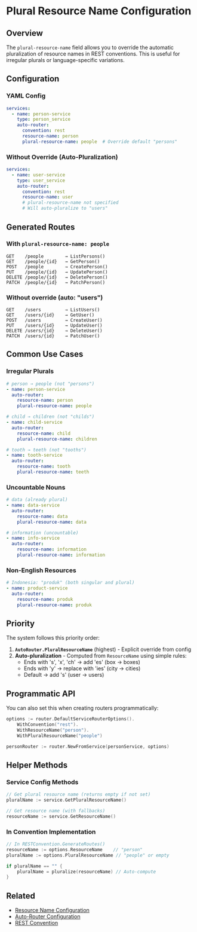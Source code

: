 # Plural Resource Name Configuration

## Overview

The `plural-resource-name` field allows you to override the automatic pluralization of resource names in REST conventions. This is useful for irregular plurals or language-specific variations.

## Configuration

### YAML Config

```yaml
services:
  - name: person-service
    type: person_service
    auto-router:
      convention: rest
      resource-name: person
      plural-resource-name: people  # Override default "persons"
```

### Without Override (Auto-Pluralization)

```yaml
services:
  - name: user-service
    type: user_service
    auto-router:
      convention: rest
      resource-name: user
      # plural-resource-name not specified
      # Will auto-pluralize to "users"
```

## Generated Routes

### With `plural-resource-name: people`

```
GET    /people        → ListPersons()
GET    /people/{id}   → GetPerson()
POST   /people        → CreatePerson()
PUT    /people/{id}   → UpdatePerson()
DELETE /people/{id}   → DeletePerson()
PATCH  /people/{id}   → PatchPerson()
```

### Without override (auto: "users")

```
GET    /users         → ListUsers()
GET    /users/{id}    → GetUser()
POST   /users         → CreateUser()
PUT    /users/{id}    → UpdateUser()
DELETE /users/{id}    → DeleteUser()
PATCH  /users/{id}    → PatchUser()
```

## Common Use Cases

### Irregular Plurals

```yaml
# person → people (not "persons")
- name: person-service
  auto-router:
    resource-name: person
    plural-resource-name: people

# child → children (not "childs")
- name: child-service
  auto-router:
    resource-name: child
    plural-resource-name: children

# tooth → teeth (not "tooths")
- name: tooth-service
  auto-router:
    resource-name: tooth
    plural-resource-name: teeth
```

### Uncountable Nouns

```yaml
# data (already plural)
- name: data-service
  auto-router:
    resource-name: data
    plural-resource-name: data

# information (uncountable)
- name: info-service
  auto-router:
    resource-name: information
    plural-resource-name: information
```

### Non-English Resources

```yaml
# Indonesia: "produk" (both singular and plural)
- name: product-service
  auto-router:
    resource-name: produk
    plural-resource-name: produk
```

## Priority

The system follows this priority order:

1. **`AutoRouter.PluralResourceName`** (highest) - Explicit override from config
2. **Auto-pluralization** - Computed from `ResourceName` using simple rules:
   - Ends with 's', 'x', 'ch' → add 'es' (box → boxes)
   - Ends with 'y' → replace with 'ies' (city → cities)
   - Default → add 's' (user → users)

## Programmatic API

You can also set this when creating routers programmatically:

```go
options := router.DefaultServiceRouterOptions().
    WithConvention("rest").
    WithResourceName("person").
    WithPluralResourceName("people")

personRouter := router.NewFromService(personService, options)
```

## Helper Methods

### Service Config Methods

```go
// Get plural resource name (returns empty if not set)
pluralName := service.GetPluralResourceName()

// Get resource name (with fallbacks)
resourceName := service.GetResourceName()
```

### In Convention Implementation

```go
// In RESTConvention.GenerateRoutes()
resourceName := options.ResourceName    // "person"
pluralName := options.PluralResourceName // "people" or empty

if pluralName == "" {
    pluralName = pluralize(resourceName) // Auto-compute
}
```

## Related

- [Resource Name Configuration](./resource-name-config.md)
- [Auto-Router Configuration](./auto-router-config.md)
- [REST Convention](./convention-rest.md)
